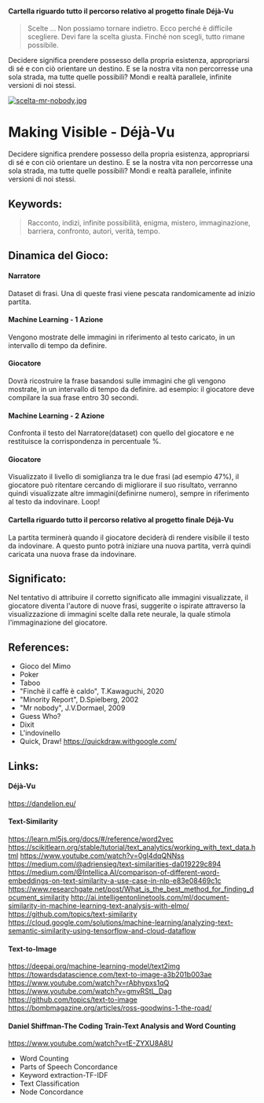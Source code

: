  #### Cartella riguardo tutto il percorso relativo al progetto finale Déjà-Vu
 
 > Scelte ... Non possiamo tornare indietro. 
Ecco perché è difficile scegliere. 
Devi fare la scelta giusta. 
Finché non scegli, tutto rimane possibile.

Decidere significa prendere possesso della propria esistenza, appropriarsi di sé e con ciò orientare un destino. E se la nostra vita non percorresse una sola strada, ma tutte quelle possibili? Mondi e realtà
parallele, infinite versioni di noi stessi.

[![scelta-mr-nobody.jpg](https://i.postimg.cc/KzByJ6jP/scelta-mr-nobody.jpg)](https://postimg.cc/dksX0S83)

# Making Visible - Déjà-Vu

Decidere significa prendere possesso della propria esistenza, appropriarsi di sé e con ciò orientare un destino. E se la nostra vita non percorresse una sola strada, ma tutte quelle possibili? Mondi e realtà 
parallele, infinite versioni di noi stessi. 

## Keywords:
> Racconto, indizi, infinite possibilità, enigma, mistero, immaginazione, barriera, confronto, autori, verità, tempo.

## Dinamica del Gioco:

#### Narratore
 Dataset di frasi. Una di queste frasi viene pescata randomicamente ad inizio partita.
#### Machine Learning - 1 Azione
 Vengono mostrate delle immagini in riferimento al testo caricato, in un intervallo di tempo da definire. 
#### Giocatore
  Dovrà ricostruire la frase basandosi sulle immagini che gli vengono mostrate, in un intervallo di tempo da definire.
  ad esempio: il giocatore deve compilare la sua frase entro 30 secondi.
#### Machine Learning - 2 Azione
  Confronta il testo del Narratore(dataset) con quello del giocatore e ne restituisce la corrispondenza in percentuale %.
#### Giocatore
  Visualizzato il livello di somiglianza tra le due frasi (ad esempio 47%), il giocatore può ritentare cercando di migliorare il suo risultato, verranno quindi visualizzate altre immagini(definirne numero), sempre in riferimento al testo da indovinare. Loop!
#### Cartella riguardo tutto il percorso relativo al progetto finale Déjà-Vu
  La partita terminerà quando il giocatore deciderà di rendere visibile il testo da indovinare.
  A questo punto potrà iniziare una nuova partita, verrà quindi caricata una nuova frase da indovinare.

## Significato:
 Nel tentativo di attribuire il corretto significato alle immagini visualizzate, il giocatore diventa l'autore di nuove frasi, suggerite o ispirate attraverso la visualizzazione di immagini scelte dalla rete neurale, la quale stimola l'immaginazione del giocatore.
 
## References:
* Gioco del Mimo
* Poker
* Taboo
* "Finchè il caffè è caldo", T.Kawaguchi, 2020
* "Minority Report", D.Spielberg, 2002
* "Mr nobody", J.V.Dormael, 2009
* Guess Who?
* Dixit
* L'indovinello
* Quick, Draw! https://quickdraw.withgoogle.com/
 
## Links:
#### Déjà-Vu
https://dandelion.eu/
#### Text-Similarity
https://learn.ml5js.org/docs/#/reference/word2vec
https://scikitlearn.org/stable/tutorial/text_analytics/working_with_text_data.html
https://www.youtube.com/watch?v=0gI4dqQNNss
https://medium.com/@adriensieg/text-similarities-da019229c894
https://medium.com/@Intellica.AI/comparison-of-different-word-embeddings-on-text-similarity-a-use-case-in-nlp-e83e08469c1c
https://www.researchgate.net/post/What_is_the_best_method_for_finding_document_similarity
http://ai.intelligentonlinetools.com/ml/document-similarity-in-machine-learning-text-analysis-with-elmo/
https://github.com/topics/text-similarity
https://cloud.google.com/solutions/machine-learning/analyzing-text-semantic-similarity-using-tensorflow-and-cloud-dataflow
#### Text-to-Image
https://deepai.org/machine-learning-model/text2img
https://towardsdatascience.com/text-to-image-a3b201b003ae
https://www.youtube.com/watch?v=rAbhypxs1qQ
https://www.youtube.com/watch?v=gmvRStL_Dag
https://github.com/topics/text-to-image
https://bombmagazine.org/articles/ross-goodwins-1-the-road/
#### Daniel Shiffman-The Coding Train-Text Analysis and Word Counting
https://www.youtube.com/watch?v=tE-ZYXU8A8U
* Word Counting
* Parts of Speech Concordance
* Keyword extraction-TF-IDF
* Text Classification
* Node Concordance


